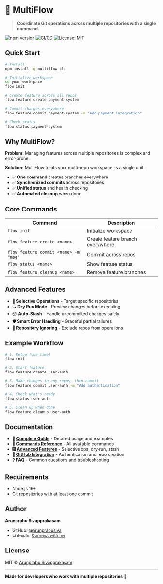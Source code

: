 # 🌊 MultiFlow

> **Coordinate Git operations across multiple repositories with a single command.**

[![npm version](https://img.shields.io/npm/v/multiflow-cli.svg)](https://www.npmjs.com/package/multiflow-cli)
[![CI/CD](https://github.com/arunprabusiva/multiflow-cli/actions/workflows/ci.yml/badge.svg)](https://github.com/arunprabusiva/multiflow-cli/actions/workflows/ci.yml)
[![License: MIT](https://img.shields.io/badge/License-MIT-yellow.svg)](https://opensource.org/licenses/MIT)

## Quick Start

```bash
# Install
npm install -g multiflow-cli

# Initialize workspace
cd your-workspace
flow init

# Create feature across all repos
flow feature create payment-system

# Commit changes everywhere
flow feature commit payment-system -m "Add payment integration"

# Check status
flow status payment-system
```

## Why MultiFlow?

**Problem:** Managing features across multiple repositories is complex and error-prone.

**Solution:** MultiFlow treats your multi-repo workspace as a single unit.

- ✅ **One command** creates branches everywhere
- ✅ **Synchronized commits** across repositories  
- ✅ **Unified status** and health checking
- ✅ **Automated cleanup** when done

## Core Commands

| Command | Description |
|---------|-------------|
| `flow init` | Initialize workspace |
| `flow feature create <name>` | Create feature branch everywhere |
| `flow feature commit <name> -m "msg"` | Commit across repos |
| `flow status <name>` | Show feature status |
| `flow feature cleanup <name>` | Remove feature branches |

## Advanced Features

- 🎯 **Selective Operations** - Target specific repositories
- 🔍 **Dry Run Mode** - Preview changes before executing  
- 📦 **Auto-Stash** - Handle uncommitted changes safely
- 🛡️ **Smart Error Handling** - Graceful partial failures
- 🚫 **Repository Ignoring** - Exclude repos from operations

## Example Workflow

```bash
# 1. Setup (one time)
flow init

# 2. Start feature
flow feature create user-auth

# 3. Make changes in any repos, then commit
flow feature commit user-auth -m "Add authentication"

# 4. Check what's ready
flow status user-auth

# 5. Clean up when done
flow feature cleanup user-auth
```

## Documentation

- 📖 **[Complete Guide](docs/GUIDE.md)** - Detailed usage and examples
- 🔧 **[Commands Reference](docs/COMMANDS.md)** - All available commands  
- 🎆 **[Advanced Features](docs/ADVANCED.md)** - Selective ops, dry-run, stash
- 🔐 **[GitHub Integration](docs/GITHUB.md)** - Authentication and repo creation
- ❓ **[FAQ](docs/FAQ.md)** - Common questions and troubleshooting

## Requirements

- Node.js 16+
- Git repositories with at least one commit

## Author

**Arunprabu Sivapprakasam**
- GitHub: [@arunprabusiva](https://github.com/arunprabusiva)
- LinkedIn: [Connect with me](https://linkedin.com/in/arunprabusiva)

## License

MIT © [Arunprabu Sivapprakasam](https://github.com/arunprabusiva)

---

**Made for developers who work with multiple repositories** 🚀